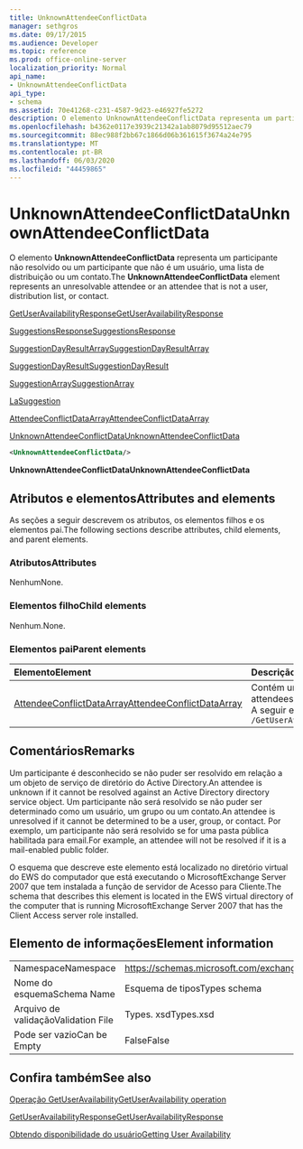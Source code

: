 ```yaml
---
title: UnknownAttendeeConflictData
manager: sethgros
ms.date: 09/17/2015
ms.audience: Developer
ms.topic: reference
ms.prod: office-online-server
localization_priority: Normal
api_name:
- UnknownAttendeeConflictData
api_type:
- schema
ms.assetid: 70e41268-c231-4587-9d23-e46927fe5272
description: O elemento UnknownAttendeeConflictData representa um participante não resolvido ou um participante que não é um usuário, uma lista de distribuição ou um contato.
ms.openlocfilehash: b4362e0117e3939c21342a1ab8079d95512aec79
ms.sourcegitcommit: 88ec988f2bb67c1866d06b361615f3674a24e795
ms.translationtype: MT
ms.contentlocale: pt-BR
ms.lasthandoff: 06/03/2020
ms.locfileid: "44459865"
---
```

# <a name="unknownattendeeconflictdata"></a><span data-ttu-id="bf55a-103">UnknownAttendeeConflictData</span><span class="sxs-lookup"><span data-stu-id="bf55a-103">UnknownAttendeeConflictData</span></span>

<span data-ttu-id="bf55a-104">O elemento **UnknownAttendeeConflictData** representa um participante não resolvido ou um participante que não é um usuário, uma lista de distribuição ou um contato.</span><span class="sxs-lookup"><span data-stu-id="bf55a-104">The **UnknownAttendeeConflictData** element represents an unresolvable attendee or an attendee that is not a user, distribution list, or contact.</span></span> 
  
[<span data-ttu-id="bf55a-105">GetUserAvailabilityResponse</span><span class="sxs-lookup"><span data-stu-id="bf55a-105">GetUserAvailabilityResponse</span></span>](getuseravailabilityresponse.md)
  
[<span data-ttu-id="bf55a-106">SuggestionsResponse</span><span class="sxs-lookup"><span data-stu-id="bf55a-106">SuggestionsResponse</span></span>](suggestionsresponse.md)
  
[<span data-ttu-id="bf55a-107">SuggestionDayResultArray</span><span class="sxs-lookup"><span data-stu-id="bf55a-107">SuggestionDayResultArray</span></span>](suggestiondayresultarray.md)
  
[<span data-ttu-id="bf55a-108">SuggestionDayResult</span><span class="sxs-lookup"><span data-stu-id="bf55a-108">SuggestionDayResult</span></span>](suggestiondayresult.md)
  
[<span data-ttu-id="bf55a-109">SuggestionArray</span><span class="sxs-lookup"><span data-stu-id="bf55a-109">SuggestionArray</span></span>](suggestionarray.md)
  
[<span data-ttu-id="bf55a-110">La</span><span class="sxs-lookup"><span data-stu-id="bf55a-110">Suggestion</span></span>](suggestion.md)
  
[<span data-ttu-id="bf55a-111">AttendeeConflictDataArray</span><span class="sxs-lookup"><span data-stu-id="bf55a-111">AttendeeConflictDataArray</span></span>](attendeeconflictdataarray.md)
  
[<span data-ttu-id="bf55a-112">UnknownAttendeeConflictData</span><span class="sxs-lookup"><span data-stu-id="bf55a-112">UnknownAttendeeConflictData</span></span>](unknownattendeeconflictdata.md)
  
```xml
<UnknownAttendeeConflictData/>
```

 <span data-ttu-id="bf55a-113">**UnknownAttendeeConflictData**</span><span class="sxs-lookup"><span data-stu-id="bf55a-113">**UnknownAttendeeConflictData**</span></span>
## <a name="attributes-and-elements"></a><span data-ttu-id="bf55a-114">Atributos e elementos</span><span class="sxs-lookup"><span data-stu-id="bf55a-114">Attributes and elements</span></span>

<span data-ttu-id="bf55a-115">As seções a seguir descrevem os atributos, os elementos filhos e os elementos pai.</span><span class="sxs-lookup"><span data-stu-id="bf55a-115">The following sections describe attributes, child elements, and parent elements.</span></span>
  
### <a name="attributes"></a><span data-ttu-id="bf55a-116">Atributos</span><span class="sxs-lookup"><span data-stu-id="bf55a-116">Attributes</span></span>

<span data-ttu-id="bf55a-117">Nenhum</span><span class="sxs-lookup"><span data-stu-id="bf55a-117">None.</span></span>
  
### <a name="child-elements"></a><span data-ttu-id="bf55a-118">Elementos filho</span><span class="sxs-lookup"><span data-stu-id="bf55a-118">Child elements</span></span>

<span data-ttu-id="bf55a-119">Nenhum.</span><span class="sxs-lookup"><span data-stu-id="bf55a-119">None.</span></span>
  
### <a name="parent-elements"></a><span data-ttu-id="bf55a-120">Elementos pai</span><span class="sxs-lookup"><span data-stu-id="bf55a-120">Parent elements</span></span>

|<span data-ttu-id="bf55a-121">**Elemento**</span><span class="sxs-lookup"><span data-stu-id="bf55a-121">**Element**</span></span>|<span data-ttu-id="bf55a-122">**Descrição**</span><span class="sxs-lookup"><span data-stu-id="bf55a-122">**Description**</span></span>|
|:-----|:-----|
|[<span data-ttu-id="bf55a-123">AttendeeConflictDataArray</span><span class="sxs-lookup"><span data-stu-id="bf55a-123">AttendeeConflictDataArray</span></span>](attendeeconflictdataarray.md) <br/> |<span data-ttu-id="bf55a-124">Contém uma matriz de dados de conflito para participantes consultados identificados na [operação GetUserAvailability](getuseravailability-operation.md).</span><span class="sxs-lookup"><span data-stu-id="bf55a-124">Contains an array of conflict data for queried attendees identified in the [GetUserAvailability operation](getuseravailability-operation.md).</span></span>  <br/> <span data-ttu-id="bf55a-125">A seguir está a expressão XPath para este elemento:</span><span class="sxs-lookup"><span data-stu-id="bf55a-125">The following is the XPath expression to this element:</span></span>  <br/>  `/GetUserAvailabilityResponse/SuggestionsResponse/SuggestionDayResultArray/SuggestionDayResult[i]/SuggestionArray/Suggestion[i]/AttendeeConflictDataArray` <br/> |
   
## <a name="remarks"></a><span data-ttu-id="bf55a-126">Comentários</span><span class="sxs-lookup"><span data-stu-id="bf55a-126">Remarks</span></span>

<span data-ttu-id="bf55a-127">Um participante é desconhecido se não puder ser resolvido em relação a um objeto de serviço de diretório do Active Directory.</span><span class="sxs-lookup"><span data-stu-id="bf55a-127">An attendee is unknown if it cannot be resolved against an Active Directory directory service object.</span></span> <span data-ttu-id="bf55a-128">Um participante não será resolvido se não puder ser determinado como um usuário, um grupo ou um contato.</span><span class="sxs-lookup"><span data-stu-id="bf55a-128">An attendee is unresolved if it cannot be determined to be a user, group, or contact.</span></span> <span data-ttu-id="bf55a-129">Por exemplo, um participante não será resolvido se for uma pasta pública habilitada para email.</span><span class="sxs-lookup"><span data-stu-id="bf55a-129">For example, an attendee will not be resolved if it is a mail-enabled public folder.</span></span>
  
<span data-ttu-id="bf55a-130">O esquema que descreve este elemento está localizado no diretório virtual do EWS do computador que está executando o MicrosoftExchange Server 2007 que tem instalada a função de servidor de Acesso para Cliente.</span><span class="sxs-lookup"><span data-stu-id="bf55a-130">The schema that describes this element is located in the EWS virtual directory of the computer that is running MicrosoftExchange Server 2007 that has the Client Access server role installed.</span></span>
  
## <a name="element-information"></a><span data-ttu-id="bf55a-131">Elemento de informações</span><span class="sxs-lookup"><span data-stu-id="bf55a-131">Element information</span></span>

|||
|:-----|:-----|
|<span data-ttu-id="bf55a-132">Namespace</span><span class="sxs-lookup"><span data-stu-id="bf55a-132">Namespace</span></span>  <br/> |https://schemas.microsoft.com/exchange/services/2006/types  <br/> |
|<span data-ttu-id="bf55a-133">Nome do esquema</span><span class="sxs-lookup"><span data-stu-id="bf55a-133">Schema Name</span></span>  <br/> |<span data-ttu-id="bf55a-134">Esquema de tipos</span><span class="sxs-lookup"><span data-stu-id="bf55a-134">Types schema</span></span>  <br/> |
|<span data-ttu-id="bf55a-135">Arquivo de validação</span><span class="sxs-lookup"><span data-stu-id="bf55a-135">Validation File</span></span>  <br/> |<span data-ttu-id="bf55a-136">Types. xsd</span><span class="sxs-lookup"><span data-stu-id="bf55a-136">Types.xsd</span></span>  <br/> |
|<span data-ttu-id="bf55a-137">Pode ser vazio</span><span class="sxs-lookup"><span data-stu-id="bf55a-137">Can be Empty</span></span>  <br/> |<span data-ttu-id="bf55a-138">False</span><span class="sxs-lookup"><span data-stu-id="bf55a-138">False</span></span>  <br/> |
   
## <a name="see-also"></a><span data-ttu-id="bf55a-139">Confira também</span><span class="sxs-lookup"><span data-stu-id="bf55a-139">See also</span></span>



[<span data-ttu-id="bf55a-140">Operação GetUserAvailability</span><span class="sxs-lookup"><span data-stu-id="bf55a-140">GetUserAvailability operation</span></span>](getuseravailability-operation.md)
  
[<span data-ttu-id="bf55a-141">GetUserAvailabilityResponse</span><span class="sxs-lookup"><span data-stu-id="bf55a-141">GetUserAvailabilityResponse</span></span>](getuseravailabilityresponse.md)


[<span data-ttu-id="bf55a-142">Obtendo disponibilidade do usuário</span><span class="sxs-lookup"><span data-stu-id="bf55a-142">Getting User Availability</span></span>](https://msdn.microsoft.com/library/d4133fcb-9b0f-4e6b-aadf-a389da83516a%28Office.15%29.aspx)

